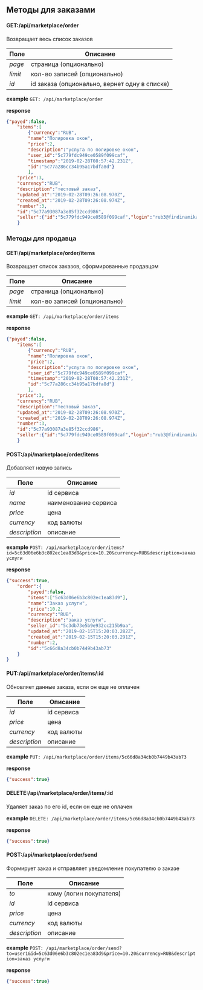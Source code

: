 ## Методы для заказами

#### GET:/api/marketplace/order
Возвращает весь список заказов

Поле | Описание
--- | ---
_page_| страница (опционально)
_limit_| кол-во записей (опционально)
_id_| id заказа (опционально, вернет одну в списке)

**example** `GET: /api/marketplace/order`

**response**
```json
{"payed":false,
    "items":[
        {"currency":"RUB",
        "name":"Полировка окон",
        "price":2,
        "description":"услуга по полировке окон",
        "user_id":"5c779fdc949ce0589f099caf",
        "timestamp":"2019-02-28T08:57:42.231Z",
        "id":"5c77a286cc34b95a17bdfa8d"}
        ],
    "price":3,
    "currency":"RUB",
    "description":"тестовый заказ",
    "updated_at":"2019-02-28T09:26:08.970Z",
    "created_at":"2019-02-28T09:26:08.974Z",
    "number":3,
    "id":"5c77a93087a3e85f32ccd986",
    "seller":{"id":"5c779fdc949ce0589f099caf","login":"rub3@findinamika.com"}
    }
```

### Методы для продавца
#### GET:/api/marketplace/order/items
Возвращает список заказов, сформированные продавцом

Поле | Описание
--- | ---
_page_| страница (опционально)
_limit_| кол-во записей (опционально)

**example** `GET: /api/marketplace/order/items`

**response**
```json
{"payed":false,
    "items":[
        {"currency":"RUB",
        "name":"Полировка окон",
        "price":2,
        "description":"услуга по полировке окон",
        "user_id":"5c779fdc949ce0589f099caf",
        "timestamp":"2019-02-28T08:57:42.231Z",
        "id":"5c77a286cc34b95a17bdfa8d"}
        ],
    "price":3,
    "currency":"RUB",
    "description":"тестовый заказ",
    "updated_at":"2019-02-28T09:26:08.970Z",
    "created_at":"2019-02-28T09:26:08.974Z",
    "number":3,
    "id":"5c77a93087a3e85f32ccd986",
    "seller":{"id":"5c779fdc949ce0589f099caf","login":"rub3@findinamika.com"}
    }
```

#### POST:/api/marketplace/order/items

Добавляет новую запись 

Поле | Описание
--- | ---
_id_| id сервиса
_name_| наименование сервиса
_price_| цена
_currency_| код валюты
_description_| описание

**example** `POST: /api/marketplace/order/items?id=5c63d06e6b3c802ec1ea83d9&price=10.20&currency=RUB&description=заказ услуги`

**response**
```json
{"success":true,
    "order":{
        "payed":false,
        "items":["5c63d06e6b3c802ec1ea83d9"],
        "name":"Заказ услуги",
        "price":10.2,
        "currency":"RUB",
        "description":"заказ услуги",
        "seller_id":"5c3db73e5b9e932cc215b9aa",
        "updated_at":"2019-02-15T15:20:03.282Z",
        "created_at":"2019-02-15T15:20:03.291Z",
        "number":2,
        "id":"5c66d8a34cb0b7449b43ab73"
    }
}
```

#### PUT:/api/marketplace/order/items/:id

Обновляет данные заказа, если он еще не оплачен 

Поле | Описание
--- | ---
_id_| id сервиса
_price_| цена
_currency_| код валюты
_description_| описание

**example** `PUT: /api/marketplace/order/items/5c66d8a34cb0b7449b43ab73`

**response**
```json
{"success":true}
```

#### DELETE:/api/marketplace/order/items/:id

Удаляет заказ по его id, если он еще не оплачен  

**example** `DELETE: /api/marketplace/order/items/5c66d8a34cb0b7449b43ab73`

**response**
```json
{"success":true}
```

#### POST:/api/marketplace/order/send

Формирует заказ и отправляет уведомление покупателю о заказе

Поле | Описание
--- | ---
_to_| кому (логин покупателя)
_id_| id сервиса
_price_| цена
_currency_| код валюты
_description_| описание

**example** `POST: /api/marketplace/order/send?to=user1&id=5c63d06e6b3c802ec1ea83d9&price=10.20&currency=RUB&description=заказ услуги`

**response**
```json
{"success":true}
```
